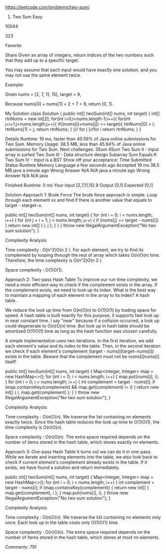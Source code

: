 https://leetcode.com/problems/two-sum/

1. Two Sum
Easy

10044

323

Favorite

Share
Given an array of integers, return indices of the two numbers such that they add up to a specific target.

You may assume that each input would have exactly one solution, and you may not use the same element twice.

Example:

Given nums = [2, 7, 11, 15], target = 9,

Because nums[0] + nums[1] = 2 + 7 = 9,
return [0, 1].
 
 
My Solution
class Solution {
    public int[] twoSum(int[] nums, int target) {
        int[] rtnNums = new int[2];
        for(int i=0;i<nums.length-1;i++){
            for(int j=i+1;j<nums.length;j++){
                if((nums[i]+nums[j]) == target){
                    rtnNums[0] = i;
                    rtnNums[1] = j;
                    return rtnNums;
                }
            }// for j
        }//for i
        return rtnNums;
    }
}

Details 
Runtime: 19 ms, faster than 40.59% of Java online submissions for Two Sum.
Memory Usage: 38.5 MB, less than 45.94% of Java online submissions for Two Sum.
Next challenges:
3Sum
4Sum
Two Sum II - Input array is sorted
Two Sum III - Data structure design
Subarray Sum Equals K
Two Sum IV - Input is a BST
Show off your acceptance:
Time Submitted
Status
Runtime
Memory
Language
a few seconds ago	Accepted	19 ms	38.5 MB	java
a minute ago	Wrong Answer	N/A	N/A	java
a minute ago	Wrong Answer	N/A	N/A	java


Finished
Runtime: 0 ms
Your input
[2,7,11,15]
9
Output
[0,1]
Expected
[0,1]


Solution
Approach 1: Brute Force
The brute force approach is simple. Loop through each element xx and find if there is another value that equals to target - xtarget−x.

public int[] twoSum(int[] nums, int target) {
    for (int i = 0; i < nums.length; i++) {
        for (int j = i + 1; j < nums.length; j++) {
            if (nums[j] == target - nums[i]) {
                return new int[] { i, j };
            }
        }
    }
    throw new IllegalArgumentException("No two sum solution");
}

Complexity Analysis

Time complexity : O(n^2)O(n 
2
 ). For each element, we try to find its complement by looping through the rest of array which takes O(n)O(n) time. Therefore, the time complexity is O(n^2)O(n 
2
 ).

Space complexity : O(1)O(1). 


Approach 2: Two-pass Hash Table
To improve our run time complexity, we need a more efficient way to check if the complement exists in the array. If the complement exists, we need to look up its index. What is the best way to maintain a mapping of each element in the array to its index? A hash table.

We reduce the look up time from O(n)O(n) to O(1)O(1) by trading space for speed. A hash table is built exactly for this purpose, it supports fast look up in near constant time. I say "near" because if a collision occurred, a look up could degenerate to O(n)O(n) time. But look up in hash table should be amortized O(1)O(1) time as long as the hash function was chosen carefully.

A simple implementation uses two iterations. In the first iteration, we add each element's value and its index to the table. Then, in the second iteration we check if each element's complement (target - nums[i]target−nums[i]) exists in the table. Beware that the complement must not be nums[i]nums[i] itself!

public int[] twoSum(int[] nums, int target) {
    Map<Integer, Integer> map = new HashMap<>();
    for (int i = 0; i < nums.length; i++) {
        map.put(nums[i], i);
    }
    for (int i = 0; i < nums.length; i++) {
        int complement = target - nums[i];
        if (map.containsKey(complement) && map.get(complement) != i) {
            return new int[] { i, map.get(complement) };
        }
    }
    throw new IllegalArgumentException("No two sum solution");
}

Complexity Analysis:

Time complexity : O(n)O(n). We traverse the list containing nn elements exactly twice. Since the hash table reduces the look up time to O(1)O(1), the time complexity is O(n)O(n).

Space complexity : O(n)O(n). The extra space required depends on the number of items stored in the hash table, which stores exactly nn elements. 


Approach 3: One-pass Hash Table
It turns out we can do it in one-pass. While we iterate and inserting elements into the table, we also look back to check if current element's complement already exists in the table. If it exists, we have found a solution and return immediately.

public int[] twoSum(int[] nums, int target) {
    Map<Integer, Integer> map = new HashMap<>();
    for (int i = 0; i < nums.length; i++) {
        int complement = target - nums[i];
        if (map.containsKey(complement)) {
            return new int[] { map.get(complement), i };
        }
        map.put(nums[i], i);
    }
    throw new IllegalArgumentException("No two sum solution");
}

Complexity Analysis:

Time complexity : O(n)O(n). We traverse the list containing nn elements only once. Each look up in the table costs only O(1)O(1) time.

Space complexity : O(n)O(n). The extra space required depends on the number of items stored in the hash table, which stores at most nn elements.

Comments: 791